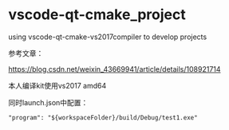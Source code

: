 # vscode-qt-cmake_project

using vscode-qt-cmake-vs2017compiler to develop projects

参考文章：

https://blog.csdn.net/weixin_43669941/article/details/108921714

本人编译kit使用vs2017 amd64

同时launch.json中配置：

`"program": "${workspaceFolder}/build/Debug/test1.exe"`
